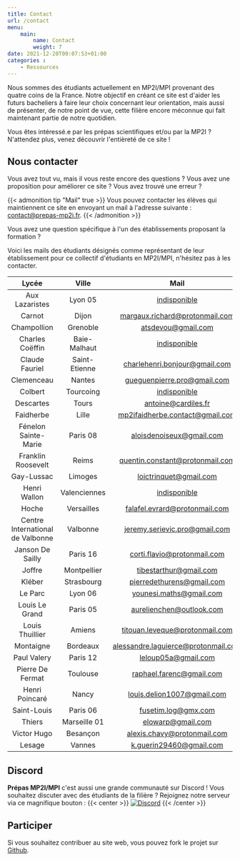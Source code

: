 ```yaml
---
title: Contact
url: /contact
menu:
    main:
        name: Contact
        weight: 7
date: 2021-12-20T00:07:53+01:00
categories :
    - Ressources
---
```


Nous sommes des étudiants actuellement en MP2I/MPI provenant des quatre coins de la France. Notre objectif en créant ce site est d'aider les futurs bacheliers à faire leur choix concernant leur orientation, mais aussi de présenter, de notre point de vue, cette filière encore méconnue qui fait maintenant partie de notre quotidien.

Vous êtes intéressé.e par les prépas scientifiques et/ou par la MP2I ? N'attendez plus, venez découvrir l'entièreté de ce site !

## Nous contacter

Vous avez tout vu, mais il vous reste encore des questions ?
Vous avez une proposition pour améliorer ce site ? Vous avez trouvé une erreur ?

{{< admonition tip "Mail" true >}}
Vous pouvez contacter les élèves qui maintiennent ce site en envoyant un mail à l'adresse suivante :
[contact@prepas-mp2i.fr](mailto:contact@prepas-mp2i.fr).
{{< /admonition >}}

Vous avez une question spécifique à l'un des établissements proposant la formation ?

Voici les mails des étudiants désignés comme représentant de leur établissement pour ce collectif d'étudiants en MP2I/MPI, n'hésitez pas à les contacter.

|         Lycée          |     Ville     |      Mail     |
|:----------------------:|:-------------:|:-------------:|
| Aux Lazaristes | Lyon 05 | [indisponible](mailto:) |
| Carnot | Dijon | [margaux.richard@protonmail.com](mailto:margaux.richard@protonmail.com) |
| Champollion | Grenoble | [atsdevou@gmail.com](mailto:atsdevou@gmail.com) |
| Charles Coëffin | Baie-Malhaut  | [indisponible](mailto:) |
| Claude Fauriel | Saint-Etienne | [charlehenri.bonjour@gmail.com](mailto:charlehenri.bonjour@gmail.com) |
| Clemenceau | Nantes | [gueguenpierre.pro@gmail.com](mailto:gueguenpierre.pro@gmail.com) |
| Colbert | Tourcoing | [indisponible](mailto:) |
| Descartes | Tours | [antoine@cardiles.fr](mailto:antoine@cardiles.fr) |
| Faidherbe | Lille | [mp2ifaidherbe.contact@gmail.com](mailto:mp2ifaidherbe.contact@gmail.com) |
| Fénelon Sainte-Marie | Paris 08 | [aloisdenoiseux@gmail.com](mailto:aloisdenoiseux@gmail.com) |
| Franklin Roosevelt | Reims | [quentin.constant@protonmail.com](mailto:quentin.constant@protonmail.com) |
| Gay-Lussac | Limoges | [loictrinquet@gmail.com](mailto:loictrinquet@gmail.com) |
| Henri Wallon | Valenciennes | [indisponible](mailto:) |
| Hoche | Versailles | [falafel.evrard@protonmail.com](mailto:falafel.evrard@protonmail.com) |
| Centre International de Valbonne | Valbonne | [jeremy.serievic.pro@gmail.com](mailto:jeremy.serievic.pro@gmail.com) |
| Janson De Sailly | Paris 16 | [corti.flavio@protonmail.com](mailto:corti.flavio@protonmail.com) |
| Joffre | Montpellier | [tibestarthur@gmail.com](mailto:tibestarthur@gmail.com) |
| Kléber | Strasbourg | [pierredethurens@gmail.com](mailto:pierredethurens@gmail.com) |
| Le Parc | Lyon 06 | [younesi.maths@gmail.com](mailto:younesi.maths@gmail.com) |
| Louis Le Grand | Paris 05 | [aurelienchen@outlook.com](mailto:aurelienchen@outlook.com) |
| Louis Thuillier | Amiens | [titouan.leveque@protonmail.com](mailto:titouan.leveque@protonmail.com) |
| Montaigne | Bordeaux | [alessandre.laguierce@protonmail.com](mailto:alessandre.laguierce@protonmail.com) |
| Paul Valery | Paris 12 | [leloup05a@gmail.com](mailto:leloup05a@gmail.com) |
| Pierre De Fermat | Toulouse | [raphael.farenc@gmail.com](mailto:raphael.farenc@gmail.com) |
| Henri Poincaré | Nancy | [louis.delion1007@gmail.com](mailto:louis.delion1007@gmail.com) |
| Saint-Louis | Paris 06 | [fusetim.log@gmx.com](mailto:fusetim.log@gmx.com) |
| Thiers | Marseille 01 | [elowarp@gmail.com](mailto:elowarp@gmail.com) |
| Victor Hugo | Besançon | [alexis.chavy@protonmail.com](mailto:alexis.chavy@protonmail.com) |
| Lesage | Vannes | [k.guerin29460@gmail.com](mailto:k.guerin29460@gmail.com) |

## Discord

**Prépas MP2I/MPI** c'est aussi une grande communauté sur Discord !
Vous souhaitez discuter avec des étudiants de la filière ?
Rejoignez notre serveur via ce magnifique bouton :
{{< center >}}
[![Discord](https://discordapp.com/api/guilds/872138069594214410/widget.png?style=banner2)](https://discord.gg/Mu439mBdsv)
{{< /center >}}

## Participer

Si vous souhaitez contribuer au site web, vous pouvez fork le projet sur [Github](https://github.com/prepas-mp2i/prepas-mp2i.fr).
